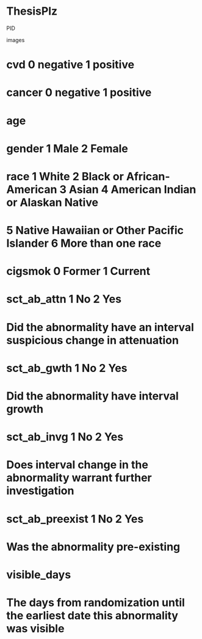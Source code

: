 # ThesisPlz

PID

images

# cvd       0 negative  1 positive

# cancer    0 negative  1 positive

# age

# gender    1 Male      2 Female

# race      1 White     2 Black or African-American     3 Asian     4 American Indian or Alaskan Native
#           5 Native Hawaiian or Other Pacific Islander             6 More than one race

# cigsmok   0 Former    1 Current

# sct_ab_attn           1 No    2 Yes
# Did the abnormality have an interval suspicious change in attenuation

# sct_ab_gwth           1 No    2 Yes
# Did the abnormality have interval growth

# sct_ab_invg           1 No    2 Yes
# Does interval change in the abnormality warrant further investigation

# sct_ab_preexist       1 No    2 Yes
# Was the abnormality pre-existing

# visible_days
# The days from randomization until the earliest date this abnormality was visible